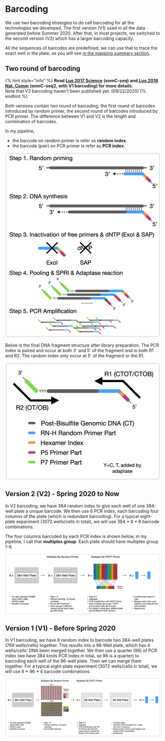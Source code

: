 # Barcoding

We use two barcoding strategies to do cell barcoding for all the technologies we developed. The first version \(V1\) used in all the data generated before Summer 2020. After that, in most projects, we switched to the second version \(V2\) which has a larger barcoding capacity. 

All the sequences of barcodes are predefined, we can use that to trace the exact well in the plate, as you will see [in the mapping summary section](../mapping-summary-and-metrics/).

## Two round of barcoding

{% hint style="info" %}
**Read** [**Luo 2017 Science**](https://science.sciencemag.org/content/357/6351/600.abstract) **\(snmC-seq\) and**[ **Luo 2018 Nat. Comm**](https://www.nature.com/articles/s41467-018-06355-2) **\(snmC-seq2, with V1 barcoding\) for more details.**   
Note that V2 barcoding haven't been published yet. \(09/22/2020\)
{% endhint %}

Both versions contain two round of barcoding, the first round of barcodes introduced by random primer, the second round of barcodes introduced by PCR primer. The difference between V1 and V2 is the length and combination of barcodes.

In my pipeline, 

* the barcode on random primer is refer as **random index**. 
* the barcode \(pair\) on PCR primer is refer as **PCR index**.

![snmC-seq2 library preparation steps](../.gitbook/assets/image.png)

Below is the final DNA fragment structure after library preparation. The PCR index is paired and occur at both 3' and 5' of the fragment and in both R1 and R2. The random index only occur at 5' of the fragment or the R1.

![DNA fragment structure](../.gitbook/assets/image%20%282%29.png)

## Version 2 \(V2\) - Spring 2020 to Now

In V2 barcoding, we have 384 random index to give each well of one 384-well plate a unique barcode. We then use 6 PCR index, each barcoding four columns of the plate \(which is redundant barcoding\). For a typical eight-plate experiment \(3072 wells/cells in total\), we will use 384 \* 6 \* 8 barcode combinations.

The four columns barcoded by each PCR index is shown below, in my pipeline, I call that **multiplex group**. Each plate should have multiplex group 1-6.

![Library preparation using V2 barcoding](../.gitbook/assets/image%20%283%29.png)

## Version 1 \(V1\) - Before Spring 2020

In V1 barcoding, we have 8 random index to barcode two 384-well plates \(768 wells/cells\) together. This results into a 96-Well plate, which has 4 wells/cells' DNA been merged together. We then use a quarter \(96\) of PCR index \(we have 384 kinds PCR index in total, so 96 is a quarter\) to barcoding each well of the 96-well plate. Then we can merge them together. For a typical eight-plate experiment \(3072 wells/cells in total\), we will use 8 \* 96 \* 4 barcode combinations.

![Library preparation using V1 barcoding](../.gitbook/assets/image%20%284%29.png)

